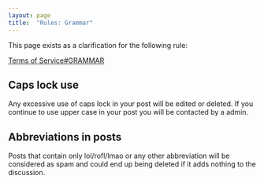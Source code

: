 ```yaml
---
layout: page
title:  "Rules: Grammar"
---
```


This page exists as a clarification for the following rule:

[Terms of Service#GRAMMAR](/rules/terms-of-service/#grammar)


## Caps lock use

Any excessive use of caps lock in your post will be edited or deleted. If you continue to use upper case in your post you will be contacted by a admin.

## Abbreviations in posts

Posts that contain only lol/rofl/lmao or any other abbreviation will be considered as spam and could end up being deleted if it adds nothing to the discussion.
